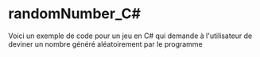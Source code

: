 # randomNumber_C#

Voici un exemple de code pour un jeu en C# qui demande à l'utilisateur de deviner un nombre généré aléatoirement par le programme
